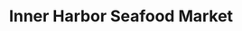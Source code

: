 ---
title: "Inner Harbor Seafood Market"
url: /charlotte/inner-harbor-seafood-market/
shop: seafood
---